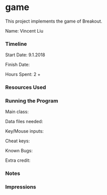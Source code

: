 game
====

This project implements the game of Breakout.

Name: Vincent Liu

### Timeline

Start Date: 9.1.2018

Finish Date: 

Hours Spent: 2 + 

### Resources Used


### Running the Program

Main class:

Data files needed: 

Key/Mouse inputs:

Cheat keys:

Known Bugs:

Extra credit:


### Notes


### Impressions

